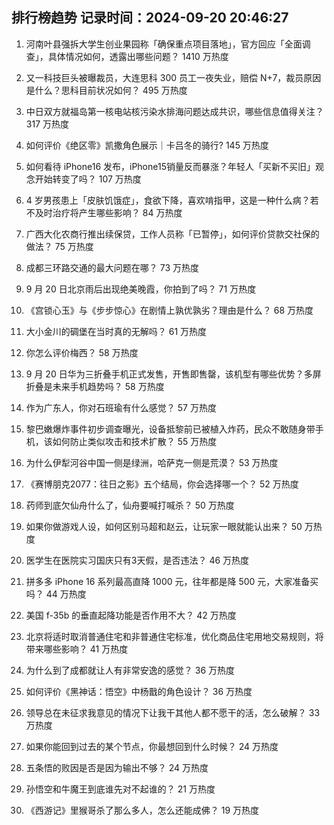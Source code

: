 
## 排行榜趋势 记录时间：2024-09-20 20:46:27
  
  1. 河南叶县强拆大学生创业果园称「确保重点项目落地」，官方回应「全面调查」，具体情况如何，透露出哪些问题？ 1410 万热度
    
  2. 又一科技巨头被曝裁员，大连思科 300 员工一夜失业，赔偿 N+7，裁员原因是什么？思科目前状况如何？ 495 万热度
    
  3. 中日双方就福岛第一核电站核污染水排海问题达成共识，哪些信息值得关注？ 317 万热度
    
  4. 如何评价《绝区零》凯撒角色展示｜卡吕冬的骑行? 145 万热度
    
  5. 如何看待 iPhone16 发布，iPhone15销量反而暴涨？年轻人「买新不买旧」观念开始转变了吗？ 107 万热度
    
  6. 4 岁男孩患上「皮肤饥饿症」，食欲下降，喜欢啃指甲，这是一种什么病？若不及时治疗将产生哪些影响？ 84 万热度
    
  7. 广西大化农商行推出续保贷，工作人员称「已暂停」，如何评价贷款交社保的做法？ 75 万热度
    
  8. 成都三环路交通的最大问题在哪？ 73 万热度
    
  9. 9 月 20 日北京雨后出现绝美晚霞，你拍到了吗？ 71 万热度
    
  10. 《宫锁心玉》与《步步惊心》在剧情上孰优孰劣？理由是什么？ 68 万热度
    
  11. 大小金川的碉堡在当时真的无解吗？ 61 万热度
    
  12. 你怎么评价梅西？ 58 万热度
    
  13. 9 月 20 日华为三折叠手机正式发售，开售即售罄，该机型有哪些优势？多屏折叠是未来手机趋势吗？ 58 万热度
    
  14. 作为广东人，你对石班瑜有什么感觉？ 57 万热度
    
  15. 黎巴嫩爆炸事件初步调查曝光，设备抵黎前已被植入炸药，民众不敢随身带手机，该如何防止类似攻击和技术扩散？ 55 万热度
    
  16. 为什么伊犁河谷中国一侧是绿洲，哈萨克一侧是荒漠？ 53 万热度
    
  17. 《赛博朋克2077：往日之影》五个结局，你会选择哪一个？ 52 万热度
    
  18. 药师到底欠仙舟什么了，仙舟要喊打喊杀？ 50 万热度
    
  19. 如果你做游戏人设，如何区别马超和赵云，让玩家一眼就能认出来？ 50 万热度
    
  20. 医学生在医院实习国庆只有3天假，是否违法？ 46 万热度
    
  21. 拼多多 iPhone 16 系列最高直降 1000 元，往年都是降 500 元，大家准备买吗？ 44 万热度
    
  22. 美国 f-35b 的垂直起降功能是否作用不大？ 42 万热度
    
  23. 北京将适时取消普通住宅和非普通住宅标准，优化商品住宅用地交易规则，将带来哪些影响？ 41 万热度
    
  24. 为什么到了成都就让人有非常安逸的感觉？ 36 万热度
    
  25. 如何评价《黑神话：悟空》中杨戬的角色设计？ 36 万热度
    
  26. 领导总在未征求我意见的情况下让我干其他人都不愿干的活，怎么破解？ 33 万热度
    
  27. 如果你能回到过去的某个节点，你最想回到什么时候？ 24 万热度
    
  28. 五条悟的败因是否是因为输出不够？ 24 万热度
    
  29. 孙悟空和牛魔王到底谁先对不起谁的？ 21 万热度
    
  30. 《西游记》里猴哥杀了那么多人，怎么还能成佛？ 19 万热度
    